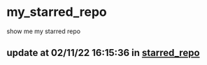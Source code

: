 # my_starred_repo
show me my starred repo

update at 02/11/22 16:15:36 in [starred_repo](./index.html)
---

